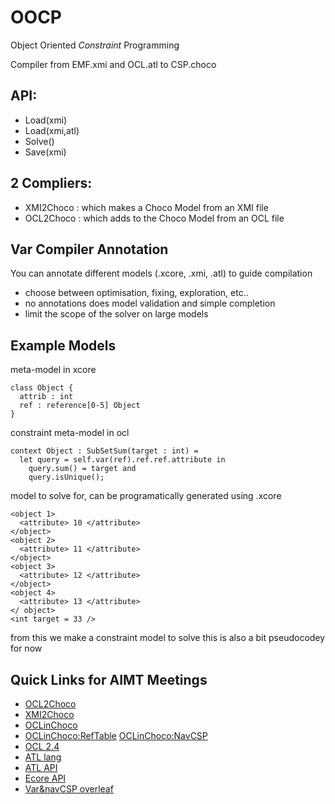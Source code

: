# OOCP
Object Oriented _Constraint_ Programming

Compiler from EMF.xmi and OCL.atl to CSP.choco

## API:
- Load(xmi)
- Load(xmi,atl)
- Solve()
- Save(xmi)

## 2 Compliers:
- XMI2Choco : which makes a Choco Model from an XMI file 
- OCL2Choco : which adds to the Choco Model from an OCL file

## Var Compiler Annotation
You can annotate different models (.xcore, .xmi, .atl) to guide compilation
- choose between optimisation, fixing, exploration, etc..
- no annotations does model validation and simple completion
- limit the scope of the solver on large models


## Example Models
meta-model in xcore
```xcore
class Object {
  attrib : int
  ref : reference[0-5] Object
}
```
constraint meta-model in ocl
```
context Object : SubSetSum(target : int) =
  let query = self.var(ref).ref.ref.attribute in
    query.sum() = target and
    query.isUnique();
```
model to solve for, can be programatically generated using .xcore
```xmi
<object 1>
  <attribute> 10 </attribute>
</object>
<object 2>
  <attribute> 11 </attribute>
</object>
<object 3>
  <attribute> 12 </attribute>
</object>
<object 4>
  <attribute> 13 </attribute>
</ object>
<int target = 33 />
```
from this we make a constraint model to solve
this is also a bit pseudocodey for now


## Quick Links for AIMT Meetings
- [OCL2Choco](https://github.com/ArtemisLemon/OOCP/blob/master/lib/src/main/java/org/uml2choco/atlocl2choco/OCL2Choco.java)
- [XMI2Choco](https://github.com/ArtemisLemon/OOCP/blob/master/lib/src/main/java/org/uml2choco/xmi2choco/XMI2Choco.java)
- [OCLinChoco](https://github.com/ArtemisLemon/OCLinChoco)
- [OCLinChoco:RefTable](https://github.com/ArtemisLemon/OCLinChoco/blob/master/lib/src/main/java/org/oclinchoco/ReferenceTable.java)
[OCLinChoco:NavCSP](https://github.com/ArtemisLemon/OCLinChoco/blob/master/lib/src/main/java/org/oclinchoco/NavCSP.java)
- [OCL 2.4](https://www.omg.org/spec/OCL/2.4/)
- [ATL lang](https://wiki.eclipse.org/ATL/User_Guide_-_The_ATL_Language)
- [ATL API](https://help.eclipse.org/latest/index.jsp?topic=%2Forg.eclipse.m2m.atl.doc%2Fguide%2Fdeveloper%2FATL+Developer+Guide.html)
- [Ecore API](https://download.eclipse.org/modeling/emf/emf/javadoc/2.11/org/eclipse/emf/ecore/package-summary.html)
- [Var&navCSP overleaf](https://www.overleaf.com/project/66d81a0bd3edfa84f15b717b)
